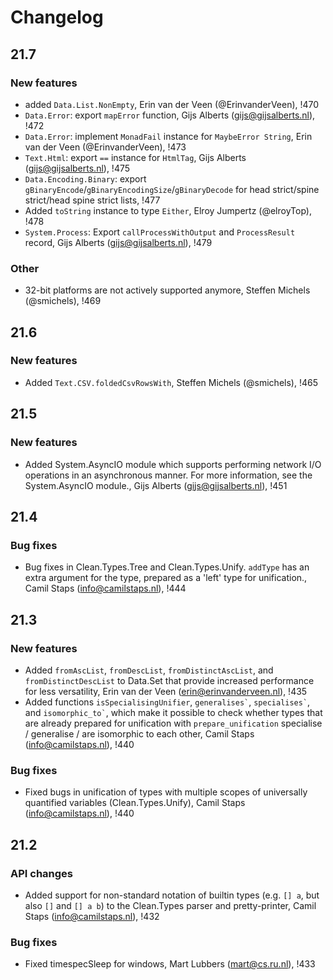 # Changelog

## 21.7

### New features
- added `Data.List.NonEmpty`, Erin van der Veen (@ErinvanderVeen), !470
- `Data.Error`: export `mapError` function, Gijs Alberts (gijs@gijsalberts.nl), !472
- `Data.Error`: implement `MonadFail` instance for `MaybeError String`, Erin van der Veen (@ErinvanderVeen), !473
- `Text.Html`: export `==` instance for `HtmlTag`, Gijs Alberts (gijs@gijsalberts.nl), !475
- `Data.Encoding.Binary`: export `gBinaryEncode`/`gBinaryEncodingSize`/`gBinaryDecode` for head strict/spine strict/head spine strict lists, !477
- Added `toString` instance to type `Either`, Elroy Jumpertz (@elroyTop), !478
- `System.Process`: Export `callProcessWithOutput` and `ProcessResult` record, Gijs Alberts (gijs@gijsalberts.nl), !479

### Other
- 32-bit platforms are not actively supported anymore, Steffen Michels (@smichels), !469

## 21.6

### New features
- Added `Text.CSV.foldedCsvRowsWith`, Steffen Michels (@smichels), !465

## 21.5

### New features
- Added System.AsyncIO module which supports performing network I/O operations in an asynchronous manner. For more information, see the System.AsyncIO module., Gijs Alberts (gijs@gijsalberts.nl), !451

## 21.4

### Bug fixes
- Bug fixes in Clean.Types.Tree and Clean.Types.Unify. `addType` has an extra argument for the type, prepared as a 'left' type for unification., Camil Staps (info@camilstaps.nl), !444

## 21.3

### New features
- Added `fromAscList`, `fromDescList`, `fromDistinctAscList`, and `fromDistinctDescList` to Data.Set that provide increased performance for less versatility, Erin van der Veen (erin@erinvanderveen.nl), !435
- Added functions `isSpecialisingUnifier`, `` generalises` ``, `` specialises` ``, and `` isomorphic_to` ``, which make it possible to check whether types that are already prepared for unification with `prepare_unification` specialise / generalise / are isomorphic to each other, Camil Staps (info@camilstaps.nl), !440

### Bug fixes
- Fixed bugs in unification of types with multiple scopes of universally quantified variables (Clean.Types.Unify), Camil Staps (info@camilstaps.nl), !440

## 21.2

### API changes
- Added support for non-standard notation of builtin types (e.g. `[] a`, but also `[]` and `[] a b`) to the Clean.Types parser and pretty-printer, Camil Staps (info@camilstaps.nl), !432

### Bug fixes
- Fixed timespecSleep for windows, Mart Lubbers (mart@cs.ru.nl), !433
